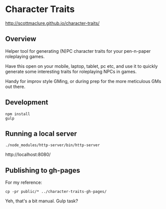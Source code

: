 # Character Traits

http://scottmaclure.github.io/character-traits/

## Overview

Helper tool for generating (N)PC character traits for your pen-n-paper roleplaying games.

Have this open on your mobile, laptop, tablet, pc etc, and use it to quickly generate some interesting traits for roleplaying NPCs in games.

Handy for improv style GMing, or during prep for the more meticulous GMs out there.

## Development

```
npm install
gulp
```

## Running a local server

`./node_modules/http-server/bin/http-server`

http://localhost:8080/

## Publishing to gh-pages

For my reference:

```
cp -pr public/* ../character-traits-gh-pages/
```

Yeh, that's a bit manual. Gulp task?